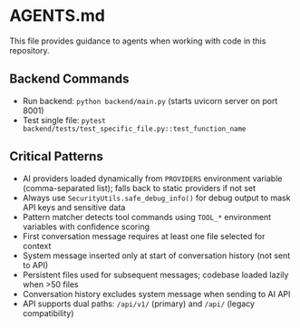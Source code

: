# AGENTS.md

This file provides guidance to agents when working with code in this repository.

## Backend Commands
- Run backend: `python backend/main.py` (starts uvicorn server on port 8001)
- Test single file: `pytest backend/tests/test_specific_file.py::test_function_name`

## Critical Patterns
- AI providers loaded dynamically from `PROVIDERS` environment variable (comma-separated list); falls back to static providers if not set
- Always use `SecurityUtils.safe_debug_info()` for debug output to mask API keys and sensitive data
- Pattern matcher detects tool commands using `TOOL_*` environment variables with confidence scoring
- First conversation message requires at least one file selected for context
- System message inserted only at start of conversation history (not sent to API)
- Persistent files used for subsequent messages; codebase loaded lazily when >50 files
- Conversation history excludes system message when sending to AI API
- API supports dual paths: `/api/v1/` (primary) and `/api/` (legacy compatibility)